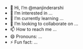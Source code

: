 - 👋 Hi, I’m @manjinderarshi
- 👀 I’m interested in ...
- 🌱 I’m currently learning ...
- 💞️ I’m looking to collaborate on ...
- 📫 How to reach me ...
- 😄 Pronouns: ...
- ⚡ Fun fact: ...

<!---
manjinderarshi/manjinderarshi is a ✨ special ✨ repository because its `README.md` (this file) appears on your GitHub profile.
You can click the Preview link to take a look at your changes.
--->

